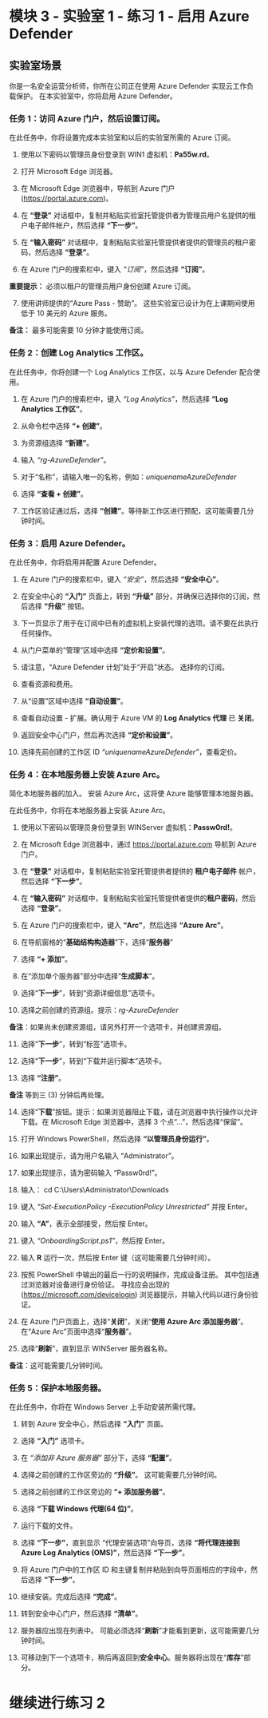 ﻿# 模块 3 - 实验室 1 - 练习 1 - 启用 Azure Defender

## 实验室场景

你是一名安全运营分析师，你所在公司正在使用 Azure Defender 实现云工作负载保护。  在本实验室中，你将启用 Azure Defender。

### 任务 1：访问 Azure 门户，然后设置订阅。

在此任务中，你将设置完成本实验室和以后的实验室所需的 Azure 订阅。

1. 使用以下密码以管理员身份登录到 WIN1 虚拟机：**Pa55w.rd**。  

2. 打开 Microsoft Edge 浏览器。

3. 在 Microsoft Edge 浏览器中，导航到 Azure 门户 (https://portal.azure.com)。

4. 在 **“登录”** 对话框中，复制并粘贴实验室托管提供者为管理员用户名提供的租户电子邮件帐户，然后选择 **“下一步”**。

5. 在 **“输入密码”** 对话框中，复制粘贴实验室托管提供者提供的管理员的租户密码，然后选择 **“登录”**。

6. 在 Azure 门户的搜索栏中，键入 *“订阅”*，然后选择 **“订阅”**。

**重要提示：** 必须以租户的管理员用户身份创建 Azure 订阅。

7. 使用讲师提供的“Azure Pass - 赞助”。  这些实验室已设计为在上课期间使用低于 10 美元的 Azure 服务。

**备注：** 最多可能需要 10 分钟才能使用订阅。 

### 任务 2：创建 Log Analytics 工作区。

在此任务中，你将创建一个 Log Analytics 工作区，以与 Azure Defender 配合使用。

1. 在 Azure 门户的搜索栏中，键入 *“Log Analytics”*，然后选择 **“Log Analytics 工作区”**。

2. 从命令栏中选择 **“+ 创建”**。

3. 为资源组选择 **“新建”**。

4. 输入 *“rg-AzureDefender”*。

5. 对于“名称”，请输入唯一的名称，例如：*uniquenameAzureDefender*

6. 选择 **“查看 + 创建”**。

7. 工作区验证通过后，选择 **“创建”**。等待新工作区进行预配，这可能需要几分钟时间。

### 任务 3：启用 Azure Defender。

在此任务中，你将启用并配置 Azure Defender。

1. 在 Azure 门户的搜索栏中，键入 *“安全”*，然后选择 **“安全中心”**。

2. 在安全中心的 **“入门”** 页面上，转到 **“升级”** 部分，并确保已选择你的订阅，然后选择 **“升级”** 按钮。

3. 下一页显示了用于在订阅中已有的虚拟机上安装代理的选项。请不要在此执行任何操作。

4. 从门户菜单的“管理”区域中选择 **“定价和设置”**。

5. 请注意，“Azure Defender 计划”处于“开启”状态。  选择你的订阅。 

6. 查看资源和费用。

7. 从“设置”区域中选择 **“自动设置”**。

8. 查看自动设置 - 扩展。确认用于 Azure VM 的 **Log Analytics 代理** 已 **关闭**。

9. 返回安全中心门户，然后再次选择 **“定价和设置”**。

10. 选择先前创建的工作区 ID *“uniquenameAzureDefender”*，查看定价。

### 任务 4：在本地服务器上安装 Azure Arc。

简化本地服务器的加入。  安装 Azure Arc，这将使 Azure 能够管理本地服务器。

在此任务中，你将在本地服务器上安装 Azure Arc。

1. 使用以下密码以管理员身份登录到 WINServer 虚拟机：**Passw0rd!**。  

2. 在 Microsoft Edge 浏览器中，通过 https://portal.azure.com 导航到 Azure 门户。

3. 在 **“登录”** 对话框中，复制粘贴实验室托管提供者提供的 **租户电子邮件** 帐户，然后选择 **“下一步”**。

4. 在 **“输入密码”** 对话框中，复制粘贴实验室托管提供者提供的**租户密码**，然后选择 **“登录”**。

5. 在 Azure 门户的搜索栏中，键入 **“Arc”**，然后选择 **“Azure Arc”**。

6. 在导航窗格的“**基础结构构造器**”下，选择“**服务器**”

7. 选择 **“+ 添加”**。

8. 在“添加单个服务器”部分中选择“**生成脚本**”。

9. 选择“**下一步**”，转到“资源详细信息”选项卡。

10. 选择之前创建的资源组。提示：*rg-AzureDefender*

**备注**：如果尚未创建资源组，请另外打开一个选项卡，并创建资源组。

11. 选择“**下一步**”，转到“标签”选项卡。

12. 选择“**下一步**”，转到“下载并运行脚本”选项卡。

13. 选择 **“注册”**。

**备注** 等到三 (3) 分钟后再处理。

14. 选择“**下载**”按钮。提示：如果浏览器阻止下载，请在浏览器中执行操作以允许下载。在 Microsoft Edge 浏览器中，选择 3 个点“…”，然后选择“保留”。

15. 打开 Windows PowerShell，然后选择 **“以管理员身份运行”**。

16. 如果出现提示，请为用户名输入 “Administrator”。

17. 如果出现提示，请为密码输入 “Passw0rd!”。

18. 输入： cd C:\Users\Administrator\Downloads

19. 键入 *“Set-ExecutionPolicy -ExecutionPolicy Unrestricted”* 并按 Enter。

20. 输入 **“A”**，表示全部接受，然后按 Enter。

21. 键入 *“OnboardingScript.ps1”*，然后按 Enter。

22. 输入 **R** 运行一次，然后按 Enter 键（这可能需要几分钟时间）。

23. 按照 PowerShell 中输出的最后一行的说明操作，完成设备注册。  其中包括通过浏览器对设备进行身份验证。  寻找应会出现的 (https://microsoft.com/devicelogin) 浏览器提示，并输入代码以进行身份验证。

24. 在 Azure 门户页面上，选择“**关闭**”，关闭“**使用 Azure Arc 添加服务器**”。在“Azure Arc”页面中选择“**服务器**”。

25. 选择“**刷新**”，直到显示 WINServer 服务器名称。

**备注**：这可能需要几分钟时间。

### 任务 5：保护本地服务器。

在此任务中，你将在 Windows Server 上手动安装所需代理。

1. 转到 Azure 安全中心，然后选择 **“入门”** 页面。

2. 选择 **“入门”** 选项卡。

3. 在 *“添加非 Azure 服务器”* 部分下，选择 **“配置”**。

4. 选择之前创建的工作区旁边的 **“升级”**。  这可能需要几分钟时间。  

5. 选择之前创建的工作区旁边的 **“+ 添加服务器”**。

6. 选择 **“下载 Windows 代理(64 位)”**。

7. 运行下载的文件。

8. 选择 **“下一步”**，直到显示 “代理安装选项”向导页，选择 **“将代理连接到 Azure Log Analytics (OMS)”**，然后选择 **“下一步”**。

9. 将 Azure 门户中的工作区 ID 和主键复制并粘贴到向导页面相应的字段中，然后选择 **“下一步”**。

10. 继续安装。完成后选择 **“完成”**。

11. 转到安全中心门户，然后选择 **“清单”**。

12. 服务器应出现在列表中。  可能必须选择“**刷新**”才能看到更新，这可能需要几分钟时间。

13. 可移动到下一个选项卡，稍后再返回到**安全中心**。服务器将出现在“**库存**”部分。 


# 继续进行练习 2
